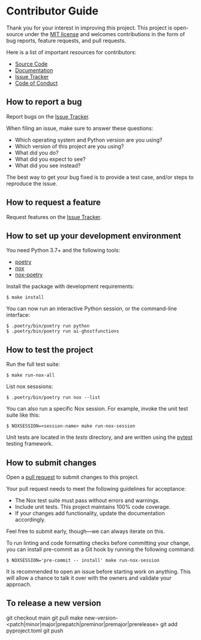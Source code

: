 # Contributor Guide

Thank you for your interest in improving this project.
This project is open-source under the [MIT license] and
welcomes contributions in the form of bug reports, feature requests, and pull requests.

Here is a list of important resources for contributors:

- [Source Code]
- [Documentation]
- [Issue Tracker]
- [Code of Conduct]

[mit license]: https://opensource.org/licenses/MIT
[source code]: https://github.com/bmritz/ai-ghostfunctions
[documentation]: https://ai-ghostfunctions.readthedocs.io/
[issue tracker]: https://github.com/bmritz/ai-ghostfunctions/issues

## How to report a bug

Report bugs on the [Issue Tracker].

When filing an issue, make sure to answer these questions:

- Which operating system and Python version are you using?
- Which version of this project are you using?
- What did you do?
- What did you expect to see?
- What did you see instead?

The best way to get your bug fixed is to provide a test case,
and/or steps to reproduce the issue.

## How to request a feature

Request features on the [Issue Tracker].

## How to set up your development environment

You need Python 3.7+ and the following tools:

- [poetry](https://python-poetry.org/)
- [nox](https://nox.thea.codes/)
- [nox-poetry](https://nox-poetry.readthedocs.io/)

Install the package with development requirements:

```console
$ make install
```

You can now run an interactive Python session,
or the command-line interface:

```console
$ .poetry/bin/poetry run python
$ .poetry/bin/poetry run ai-ghostfunctions
```

## How to test the project

Run the full test suite:

```console
$ make run-nox-all
```

List nox sesssions:

```console
$ .poetry/bin/poetry run nox --list
```

You can also run a specific Nox session.
For example, invoke the unit test suite like this:

```console
$ NOXSESSION=<session-name> make run-nox-session
```

Unit tests are located in the _tests_ directory,
and are written using the [pytest] testing framework.

[pytest]: https://pytest.readthedocs.io/

## How to submit changes

Open a [pull request] to submit changes to this project.

Your pull request needs to meet the following guidelines for acceptance:

- The Nox test suite must pass without errors and warnings.
- Include unit tests. This project maintains 100% code coverage.
- If your changes add functionality, update the documentation accordingly.

Feel free to submit early, though—we can always iterate on this.

To run linting and code formatting checks before committing your change, you can install pre-commit as a Git hook by running the following command:

```console
$ NOXSESSION='pre-commit -- install' make run-nox-session
```

It is recommended to open an issue before starting work on anything.
This will allow a chance to talk it over with the owners and validate your approach.

[pull request]: https://github.com/bmritz/ai-ghostfunctions/pulls

<!-- github-only -->

[code of conduct]: CODE_OF_CONDUCT.md

## To release a new version

git checkout main
git pull
make new-version-<patch|minor|major|prepatch|preminor|premajor|prerelease>
git add pyproject.toml
git push
